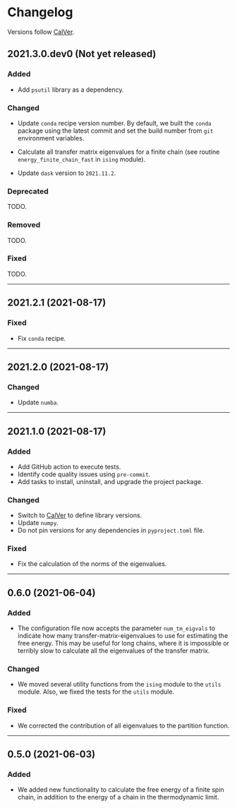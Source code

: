 # Changelog

Versions follow [CalVer](https://calver.org).

## 2021.3.0.dev0 (Not yet released)

### Added

- Add `psutil` library as a dependency.

### Changed

- Update `conda` recipe version number. By default, we built the `conda` package
  using the latest commit and set the build number from `git` environment
  variables.

- Calculate all transfer matrix eigenvalues for a finite chain (see routine
  `energy_finite_chain_fast` in `ising` module).
- Update `dask` version to `2021.11.2`.

### Deprecated

TODO.

### Removed

TODO.

### Fixed

TODO.

---

## 2021.2.1 (2021-08-17)

### Fixed

- Fix `conda` recipe.

---

## 2021.2.0 (2021-08-17)

### Changed

- Update `numba`.

---

## 2021.1.0 (2021-08-17)

### Added

- Add GitHub action to execute tests.
- Identify code quality issues using `pre-commit`.
- Add tasks to install, uninstall, and upgrade the project package.

### Changed

- Switch to [CalVer](https://calver.org) to define library versions.
- Update `numpy`.
- Do not pin versions for any dependencies in `pyproject.toml` file.

### Fixed

- Fix the calculation of the norms of the eigenvalues.

---

## 0.6.0 (2021-06-04)

### Added

- The configuration file now accepts the parameter `num_tm_eigvals` to
  indicate how many transfer-matrix-eigenvalues to use for estimating the
  free energy. This may be useful for long chains, where it is impossible
  or terribly slow to calculate all the eigenvalues of the transfer matrix.

### Changed

- We moved several utility functions from the `ising` module to the `utils`
  module. Also, we fixed the tests for the `utils` module.

### Fixed

- We corrected the contribution of all eigenvalues to the partition function.

---

## 0.5.0 (2021-06-03)

### Added

- We added new functionality to calculate the free energy of a finite spin
  chain, in addition to the energy of a chain in the thermodynamic limit.
